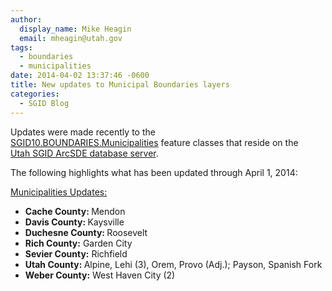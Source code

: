 ```yaml
---
author:
  display_name: Mike Heagin
  email: mheagin@utah.gov
tags:
  - boundaries
  - municipalities
date: 2014-04-02 13:37:46 -0600
title: New updates to Municipal Boundaries layers
categories:
  - SGID Blog
---
```

<p>Updates were made recently to the<br />
<a href="{% link data/boundaries/citycountystate/index.html %}">SGID10.BOUNDARIES.Municipalities</a> feature classes that reside on the<br />
<a href="{% link sgid/state-only/index.md %}">Utah SGID ArcSDE database server</a>.</p>
<p>The following highlights what has been updated through April 1, 2014:</p>
<p><span style="text-decoration: underline;">Municipalities Updates:</span></p>
<ul>
<li><strong>Cache County: </strong> Mendon </li>
<li><strong>Davis County: </strong> Kaysville </li>
<li><strong>Duchesne County: </strong> Roosevelt </li>
<li><strong>Rich County:</strong> Garden City </li>
<li><strong>Sevier County:</strong> Richfield </li>
<li><strong>Utah County: </strong> Alpine, Lehi (3), Orem, Provo (Adj.); Payson, Spanish Fork </li>
<li><strong>Weber County:</strong> West Haven City (2) </li>
</ul>
